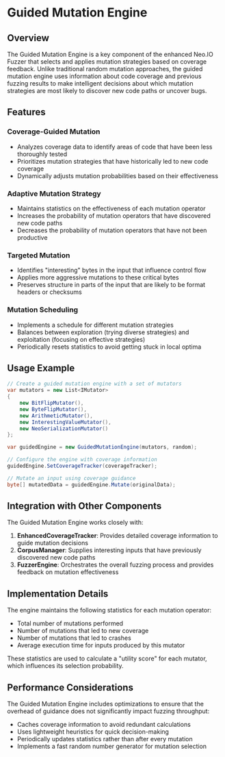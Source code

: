# Guided Mutation Engine

## Overview
The Guided Mutation Engine is a key component of the enhanced Neo.IO Fuzzer that selects and applies mutation strategies based on coverage feedback. Unlike traditional random mutation approaches, the guided mutation engine uses information about code coverage and previous fuzzing results to make intelligent decisions about which mutation strategies are most likely to discover new code paths or uncover bugs.

## Features

### Coverage-Guided Mutation
- Analyzes coverage data to identify areas of code that have been less thoroughly tested
- Prioritizes mutation strategies that have historically led to new code coverage
- Dynamically adjusts mutation probabilities based on their effectiveness

### Adaptive Mutation Strategy
- Maintains statistics on the effectiveness of each mutation operator
- Increases the probability of mutation operators that have discovered new code paths
- Decreases the probability of mutation operators that have not been productive

### Targeted Mutation
- Identifies "interesting" bytes in the input that influence control flow
- Applies more aggressive mutations to these critical bytes
- Preserves structure in parts of the input that are likely to be format headers or checksums

### Mutation Scheduling
- Implements a schedule for different mutation strategies
- Balances between exploration (trying diverse strategies) and exploitation (focusing on effective strategies)
- Periodically resets statistics to avoid getting stuck in local optima

## Usage Example

```csharp
// Create a guided mutation engine with a set of mutators
var mutators = new List<IMutator>
{
    new BitFlipMutator(),
    new ByteFlipMutator(),
    new ArithmeticMutator(),
    new InterestingValueMutator(),
    new NeoSerializationMutator()
};

var guidedEngine = new GuidedMutationEngine(mutators, random);

// Configure the engine with coverage information
guidedEngine.SetCoverageTracker(coverageTracker);

// Mutate an input using coverage guidance
byte[] mutatedData = guidedEngine.Mutate(originalData);
```

## Integration with Other Components

The Guided Mutation Engine works closely with:

1. **EnhancedCoverageTracker**: Provides detailed coverage information to guide mutation decisions
2. **CorpusManager**: Supplies interesting inputs that have previously discovered new code paths
3. **FuzzerEngine**: Orchestrates the overall fuzzing process and provides feedback on mutation effectiveness

## Implementation Details

The engine maintains the following statistics for each mutation operator:

- Total number of mutations performed
- Number of mutations that led to new coverage
- Number of mutations that led to crashes
- Average execution time for inputs produced by this mutator

These statistics are used to calculate a "utility score" for each mutator, which influences its selection probability.

## Performance Considerations

The Guided Mutation Engine includes optimizations to ensure that the overhead of guidance does not significantly impact fuzzing throughput:

- Caches coverage information to avoid redundant calculations
- Uses lightweight heuristics for quick decision-making
- Periodically updates statistics rather than after every mutation
- Implements a fast random number generator for mutation selection
